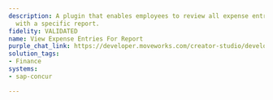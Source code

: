 ```yaml
---
description: A plugin that enables employees to review all expense entries associated
  with a specific report.
fidelity: VALIDATED
name: View Expense Entries For Report
purple_chat_link: https://developer.moveworks.com/creator-studio/developer-tools/purple-chat/?conversation=%7B%22messages%22%3A%5B%7B%22parts%22%3A%5B%7B%22richText%22%3A%22can+you+fetch+all+my+expense+reports+%3F%22%7D%5D%2C%22role%22%3A%22user%22%7D%2C%7B%22parts%22%3A%5B%7B%22richText%22%3A%22%3Cp%3E%3Cstrong%3EHere+are+your+expense+reports%3A%3Cbr%3E%5Cn%3C%2Fstrong%3E%3C%2Fp%3E%5Cn%3Cp%3E%26nbsp%3B1.+%3Cstrong%3EClient+Meeting+in+New+York%3C%2Fstrong%3E%3Cbr%3E%5Cn%26nbsp%3B-+Date%3A+December+16%2C+2024%3Cbr%3E%5Cn%26nbsp%3B-+Total+Amount%3A+%24240.0%3Cbr%3E%5Cn%26nbsp%3B-+Approval+Status%3A+Submitted+%26amp%3B+Pending+Approval%3Cbr%3E%5Cn2.+%3Cstrong%3EConference+Trip+to+San+Francisco%3C%2Fstrong%3E%3Cbr%3E%5Cn%26nbsp%3B-+Date%3A+December+16%2C+2024%3Cbr%3E%5Cn%26nbsp%3B-+Total+Amount%3A+%2410.0%3Cbr%3E%5Cn%26nbsp%3B-+Approval+Status%3A+Submitted+%26amp%3B+Pending+Approval%3Cbr%3E%5Cn%3Cbr%3E%5Cn%3Cstrong%3EPlease+confirm+the+exact+report+name+you+are+looking+for+to+retrieve+all+expense+details.%3C%2Fstrong%3E%3C%2Fp%3E%22%7D%5D%2C%22role%22%3A%22assistant%22%7D%2C%7B%22role%22%3A%22user%22%2C%22parts%22%3A%5B%7B%22richText%22%3A%22%3Cp%3E1%3C%2Fp%3E%22%7D%5D%7D%2C%7B%22role%22%3A%22assistant%22%2C%22parts%22%3A%5B%7B%22richText%22%3A%22%3Cp%3EHere+are+the+details+for+the+%3Cstrong%3EClient+Meeting+in+New+York%3C%2Fstrong%3E+expense+report%3A%3C%2Fp%3E%5Cn%3Cp%3E1.+%3Cstrong%3EHotel%3C%2Fstrong%3E%3Cbr%3E%5Cn+%26nbsp%3B-+Transaction+Amount%3A+%24100.0%3C%2Fp%3E%5Cn%3Cp%3E2.+%3Cstrong%3EBreakfast%3C%2Fstrong%3E%3Cbr%3E%5Cn+%26nbsp%3B-+Transaction+Amount%3A+%2470.0%3C%2Fp%3E%22%7D%5D%7D%5D%7D
solution_tags:
- Finance
systems:
- sap-concur

---
```

